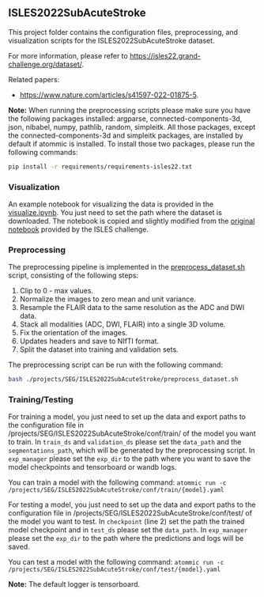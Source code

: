 ## **ISLES2022SubAcuteStroke**

This project folder contains the configuration files, preprocessing, and visualization scripts for the
ISLES2022SubAcuteStroke dataset.

For more information, please refer to https://isles22.grand-challenge.org/dataset/.

Related papers:
- https://www.nature.com/articles/s41597-022-01875-5.

**Note:** When running the preprocessing scripts please make sure you have the following packages installed: argparse,
connected-components-3d, json, nibabel, numpy, pathlib, random, simpleitk. All those packages, except the
connected-components-3d and simpleitk packages, are installed by default if atommic is installed. To install those two
packages, please run the following commands:
```bash
pip install -r requirements/requirements-isles22.txt
```

### **Visualization**
An example notebook for visualizing the data is provided in the
[visualize.ipynb](visualize.ipynb). You just need to set the path where
the dataset is downloaded. The notebook is copied and slightly modified from the
[original notebook](https://github.com/ezequieldlrosa/isles22/tree/main/utils) provided by the ISLES challenge.

### **Preprocessing**
The preprocessing pipeline is implemented in the
[preprocess_dataset.sh](preprocess_dataset.sh) script, consisting of the
following steps:
1. Clip to 0 - max values.
2. Normalize the images to zero mean and unit variance.
3. Resample the FLAIR data to the same resolution as the ADC and DWI data.
4. Stack all modalities (ADC, DWI, FLAIR) into a single 3D volume.
5. Fix the orientation of the images.
6. Updates headers and save to NIfTI format.
7. Split the dataset into training and validation sets.

The preprocessing script can be run with the following command:
```bash
bash ./projects/SEG/ISLES2022SubAcuteStroke/preprocess_dataset.sh
```

### **Training/Testing**
For training a model, you just need to set up the data and export paths to the configuration file in
/projects/SEG/ISLES2022SubAcuteStroke/conf/train/ of the model you want to train. In `train_ds` and
`validation_ds` please set the `data_path` and the `segmentations_path`, which will be generated by the preprocessing
script. In `exp_manager` please set the `exp_dir` to the path where you want to save the model checkpoints and
tensorboard or wandb logs.

You can train a model with the following command:
`atommic run -c /projects/SEG/ISLES2022SubAcuteStroke/conf/train/{model}.yaml`

For testing a model, you just need to set up the data and export paths to the configuration file in
/projects/SEG/ISLES2022SubAcuteStroke/conf/test/ of the model you want to test. In `checkpoint`
(line 2) set the path the trained model checkpoint and in `test_ds` please set the `data_path`. In `exp_manager` please
set the `exp_dir` to the path where the predictions and logs will be saved.

You can test a model with the following command:
`atommic run -c /projects/SEG/ISLES2022SubAcuteStroke/conf/test/{model}.yaml`

**Note:** The default logger is tensorboard.
